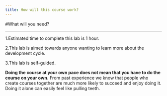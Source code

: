 ```yaml
---
title: How will this course work?
---
```


#What will you need?

--------------------------------------------------------------------------------

1.Estimated time to complete this lab is 1 hour.

2.This lab is aimed towards anyone wanting to learn more about the development cycle.

3.This lab is self-guided.


**Doing the course at your own pace does not mean that you have to do the course on your own.** From past experience we know that people who create courses together are much more likely to succeed and enjoy doing it. Doing it alone can easily feel like pulling teeth.

